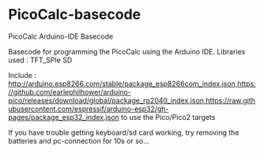 # PicoCalc-basecode
PicoCalc Arduino-IDE Basecode

Basecode for programming the PicoCalc using the Arduino IDE. 
Libraries used : 
  TFT_SPIe
  SD

Include : http://arduino.esp8266.com/stable/package_esp8266com_index.json,https://github.com/earlephilhower/arduino-pico/releases/download/global/package_rp2040_index.json,https://raw.githubusercontent.com/espressif/arduino-esp32/gh-pages/package_esp32_index.json to use the Pico/Pico2 targets

If you have trouble getting keyboard/sd card working, try removing the batteries and pc-connection for 10s or so... 
